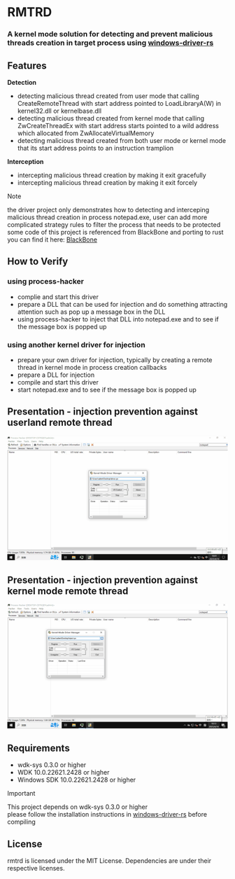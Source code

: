 # RMTRD

### A kernel mode solution for detecting and prevent malicious threads creation in target process using [windows-driver-rs](https://github.com/microsoft/windows-drivers-rs)

## Features

**Detection**
 - detecting malicious thread created from user mode that calling CreateRemoteThread with start address pointed to LoadLibraryA(W) in kernel32.dll or kernelbase.dll
 - detecting malicious thread created from kernel mode that calling ZwCreateThreadEx with start address starts pointed to a wild address which allocated from ZwAllocateVirtualMemory
 - detecting malicious thread created from both user mode or kernel mode that its start address points to an instruction tramplion

**Interception**
 - intercepting malicious thread creation by making it exit gracefully
 - intercepting malicious thread creation by making it exit forcely

> [!NOTE]
> the driver project only demonstrates how to detecting and interceping malicious thread creation in process notepad.exe, user can add more complicated strategy rules to filter the process that needs to be protected  
> some code of this project is referenced from BlackBone and porting to rust  
you can find it here: [BlackBone](https://github.com/DarthTon/Blackbone) 

## How to Verify
### using process-hacker
- complie and start this driver
- prepare a DLL that can be used for injection and do something attracting attention such as pop up a message box in the DLL
- using process-hacker to inject that DLL into notepad.exe and to see if the message box is popped up

### using another kernel driver for injection
- prepare your own driver for injection, typically by creating a remote thread in kernel mode in process creation callbacks
- prepare a DLL for injection
- compile and start this driver
- start notepad.exe and to see if the message box is popped up

## Presentation - injection prevention against userland remote thread
![Alt Text](assets/images/d1.gif)

## Presentation - injection prevention against kernel mode remote thread 
![Alt Text](assets/images/d2.gif)

## Requirements

- wdk-sys 0.3.0 or higher
- WDK 10.0.22621.2428 or higher
- Windows SDK 10.0.22621.2428 or higher

> [!IMPORTANT]
> This project depends on wdk-sys 0.3.0 or higher  
> please follow the installation instructions in [windows-driver-rs](https://github.com/microsoft/windows-drivers-rs) before compiling

## License
rmtrd is licensed under the MIT License. Dependencies are under their respective licenses.
